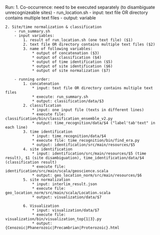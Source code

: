 Run:
	1. Co-occurrence: need to be executed separately (to disambiguate unrecognizeable sites)
		- run_location.sh
		- input: text file OR directory contains multiple text files
		- output: variable

	2. Site/time normalization & classification
		- run_summary.sh
		- input variables: 
			1. result of run_location.sh (one text file) ($1)
			2. text file OR directory contains multiple text files ($2)
			3. name of following variables:
				* output of concatenation ($3)
				* output of classification ($4)
				* output of time identification ($5)
				* output of site identification ($6)
				* output of site normalization ($7)

		- running order:
			1. concatenation
				* input: text file OR directory contains multiple text files
				* execute: run_summary.sh
				* output: classification/data/$3
			2. classification
				* input: one input file (texts in different lines) 
				* execute file: classification/bin/classification_ensemble_v2.py
				* output: time_recognition/data/$4 ("label'tab'text" in each line)
			3. time identification
				* input: time_recognition/data/$4
				* execute file: time_recognition/bin/find_era.py
				* output: identification/src/main/resources/$5
			4. site identification
				* input: identification/src/main/resources/$5 (time result), $1 (site disambiguation), time_identification/data/$4 (classification result)
				* execute file: identification/src/main/scala/geoscience.scala
				* output: geo_location_norm/src/main/resources/$6
			5. site normalization
				* input: interlim_result.json
				* execute file: geo_location_norm/src/main/scala/Location.scala
				* output: visualization/data/$7

			6. Visualization
				* input: visualization/data/$7
				* execute file: visualization/bin/visualization_top{1|3}.py 
				* output: {Cenozoic|Phanerozoic|Precambrian|Proterozoic}.html